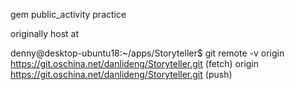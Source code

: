 gem public_activity practice

originally host at

denny@desktop-ubuntu18:~/apps/Storyteller$ git remote -v
origin	https://git.oschina.net/danlideng/Storyteller.git (fetch)
origin	https://git.oschina.net/danlideng/Storyteller.git (push)

